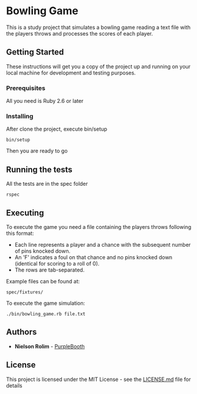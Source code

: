 
# Bowling Game

This is a study project that simulates a bowling game reading a text file with the players throws and processes the scores of each player.

## Getting Started

These instructions will get you a copy of the project up and running on your local machine for development and testing purposes.

### Prerequisites

All you need is Ruby 2.6 or later


### Installing

After clone the project, execute bin/setup

```
bin/setup
```

Then you are ready to go

## Running the tests

All the tests are in the spec folder

```
rspec
```

## Executing

To execute the game you need a file containing the players throws following this format:

* Each line represents a player and a chance with the subsequent number of pins knocked down.
* An 'F' indicates a foul on that chance and no pins knocked down (identical for scoring to a roll of 0).
* The rows are tab-separated.

Example files can be found at:

```
spec/fixtures/
```

To execute the game simulation:
```
./bin/bowling_game.rb file.txt
```


## Authors

* **Nielson Rolim** - [PurpleBooth](https://github.com/nielsonrolim)


## License

This project is licensed under the MIT License - see the [LICENSE.md](LICENSE.md) file for details

